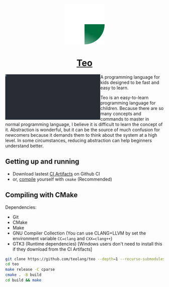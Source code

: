 <p align="center">
  <a href="https://teolang.github.io/teo">
    <picture>
      <img src="./logo.svg" height="128">
    </picture>
    <h1 align="center">Teo</h1>
  </a>
</p>

<img align="left" src="./image.svg" width="60%"></img>
A programming language for kids designed to be fast and easy to learn.

Teo is an easy-to-learn programming language for children.
Because there are so many concepts and commands to master in normal programming language, I believe it is difficult to learn the concept of it.
Abstraction is wonderful, but it can be the source of much confusion for newcomers because it demands them to think about the system at a high level. In some circumstances, reducing abstraction can help beginners understand better.

## Getting up and running
- Download lastest [CI Artifacts](https://github.com/teolang/teo/actions/workflows/c-cpp.yml) on Github CI
- or, [compile](#compiling-with-cmake) yourself with `cmake` (Recommended)

## Compiling with CMake
Dependencies:
- Git
- CMake
- Make
- GNU Compiler Collection (You can use CLANG+LLVM by set the environment variable `CC=clang` and `CXX=clang++`)
- GTK3 (Runtime dependencies) [Windows users don't need to install this if they download from the CI Artifacts]
```bash
git clone https://github.com/teolang/teo --depth=1 --recurse-submodules
cd teo
make release -C cparse
cmake . -B build
cd build && make
```
